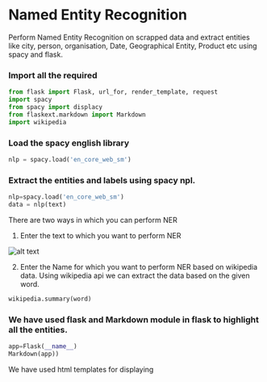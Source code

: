# Named Entity Recognition
Perform Named Entity Recognition on scrapped data and extract entities like city, person, organisation, Date, Geographical Entity, Product etc using spacy and flask.

### Import all the required 
```python
from flask import Flask, url_for, render_template, request
import spacy
from spacy import displacy
from flaskext.markdown import Markdown
import wikipedia
```

### Load the spacy english library
```python
nlp = spacy.load('en_core_web_sm')
```

### Extract the entities and labels using spacy npl.
```python
nlp=spacy.load('en_core_web_sm')
data = nlp(text)
```
There are two ways in which you can perform NER
1. Enter the text to which you want to perform NER

![alt text](https://github.com/kchaitanya954/NER-flask/blob/main/Screenshot%20at%202021-03-06%2023-55-25.png)

2. Enter the Name for which you want to perform NER based on wikipedia data. Using wikipedia api we can extract the data based on the given word.

```python
wikipedia.summary(word)
```

### We have used flask and Markdown module in flask to highlight all the entities.

```python
app=Flask(__name__)
Markdown(app))
```

We have used html templates for displaying 

